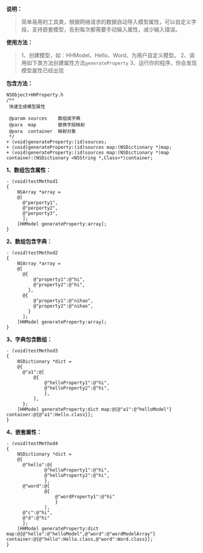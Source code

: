 

**说明：**
>简单易用的工具类，根据网络请求的数据自动导入模型属性，可以自定义字段，支持嵌套模型，告别每次都需要手动输入属性，减少输入错误。

**使用方法：**
>1、创建模型，如：HHModel、Hello、Word、为用户自定义模型。
>2、调用如下类方法创建属性方法`generateProperty`
>3、运行你的程序，你会发现模型属性已经出现

**包含方法：**
```objc
NSObject+HHProperty.h
/**
 快速生成模型属性
 
 @param sources    数组或字典
 @para  map        替换字段映射
 @para  container  映射对象
 */
+ (void)generateProperty:(id)sources;
+ (void)generateProperty:(id)sources map:(NSDictionary *)map;
+ (void)generateProperty:(id)sources map:(NSDictionary *)map container:(NSDictionary <NSString *,Class>*)container;
```

**1、数组包含属性：**
```objc
- (void)testMethod1
{
    NSArray *array =
    @[
      @"perporty1",
      @"perporty2",
      @"perporty3",
      ];
    [HHModel generateProperty:array];
}
```

**2、数组包含字典：**
```objc
- (void)testMethod2
{
    NSArray *array =
    @[
      @{
          @"property1":@"hi",
          @"property2":@"hi",
        },
      @{
          @"property1":@"nihao",
          @"property2":@"nihao",
        }
      ];
    [HHModel generateProperty:array];
}
```
**3、字典包含数组：**
```objc
- (void)testMethod3
{
    NSDictionary *dict =
    @{
      @"a1":@[
          @{
              @"helloProperty1":@"hi",
              @"helloProperty2":@"hi",
              },
          ],
      };
    [HHModel generateProperty:dict map:@{@"a1":@"helloModel"} container:@{@"a1":Hello.class}];
}
```
**4、嵌套属性：**
```objc
- (void)testMethod4
{
    NSDictionary *dict =
    @{
      @"hello":@{
              @"helloProperty1":@"hi",
              @"helloProperty2":@"hi",
              },
      @"word":@[
              @{
                  @"wordProperty1":@"hi"
                  }
              ],
      @"c":@"hi",
      @"d":@"hi"
      };
    [HHModel generateProperty:dict map:@{@"hello":@"helloModel",@"word":@"wordModelArray"} container:@{@"hello":Hello.class,@"word":Word.class}];
}
```

